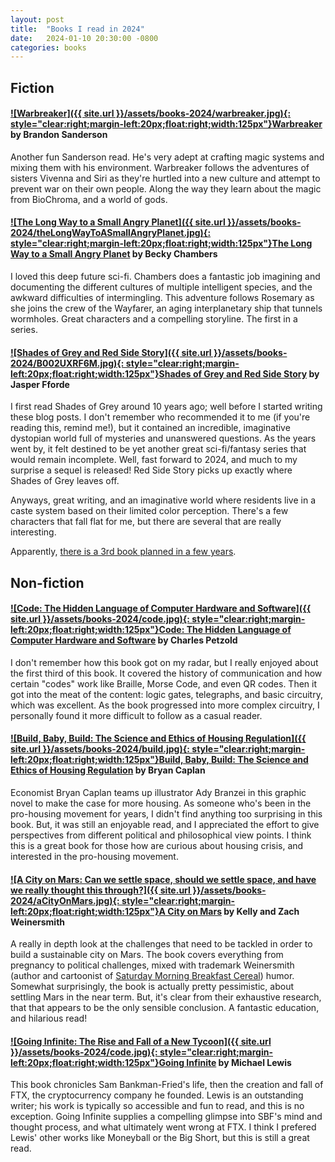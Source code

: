 ```yaml
---
layout: post
title:  "Books I read in 2024"
date:   2024-01-10 20:30:00 -0800
categories: books
---
```


## Fiction

#### [![Warbreaker]({{ site.url }}/assets/books-2024/warbreaker.jpg){: style="clear:right;margin-left:20px;float:right;width:125px"}](https://www.amazon.com/dp/B002KYHZHA/)[Warbreaker](https://www.amazon.com/dp/B002KYHZHA/) by Brandon Sanderson

Another fun Sanderson read. He's very adept at crafting magic systems and mixing them with his environment. Warbreaker follows the adventures of sisters Vivenna and Siri as they're hurtled into a new culture and attempt to prevent war on their own people. Along the way they learn about the magic from BioChroma, and a world of gods. 


#### [![The Long Way to a Small Angry Planet]({{ site.url }}/assets/books-2024/theLongWayToASmallAngryPlanet.jpg){: style="clear:right;margin-left:20px;float:right;width:125px"}](https://www.amazon.com/dp/B00ZP64F28/)[The Long Way to a Small Angry Planet](https://www.amazon.com/dp/B00ZP64F28/) by Becky Chambers

I loved this deep future sci-fi. Chambers does a fantastic job imagining and documenting the different cultures of multiple intelligent species, and the awkward difficulties of intermingling. This adventure follows Rosemary as she joins the crew of the Wayfarer, an aging interplanetary ship that tunnels wormholes. Great characters and a compelling storyline. The first in a series.


#### [![Shades of Grey and Red Side Story]({{ site.url }}/assets/books-2024/B002UXRF6M.jpg){: style="clear:right;margin-left:20px;float:right;width:125px"}](https://www.amazon.com/dp/B002UXRF6M/)[Shades of Grey and Red Side Story](https://www.amazon.com/dp/B002UXRF6M/) by Jasper Fforde

I first read Shades of Grey around 10 years ago; well before I started writing these blog posts. I don't remember who recommended it to me (if you're reading this, remind me!), but it contained an incredible, imaginative dystopian world full of mysteries and unanswered questions. As the years went by, it felt destined to be yet another great sci-fi/fantasy series that would remain incomplete. Well, fast forward to 2024, and much to my surprise a sequel is released! Red Side Story picks up exactly where Shades of Grey leaves off.

Anyways, great writing, and an imaginative world where residents live in a caste system based on their limited color perception. There's a few characters that fall flat for me, but there are several that are really interesting. 

Apparently, [there is a 3rd book planned in a few years](https://x.com/jasperfforde/status/1762125845814989186).





## Non-fiction

#### [![Code: The Hidden Language of Computer Hardware and Software]({{ site.url }}/assets/books-2024/code.jpg){: style="clear:right;margin-left:20px;float:right;width:125px"}](https://www.amazon.com/dp/0137909101/)[Code: The Hidden Language of Computer Hardware and Software](https://www.amazon.com/dp/0137909101/) by Charles Petzold

I don't remember how this book got on my radar, but I really enjoyed about the first third of this book. It covered the history of communication and how certain "codes" work like Braille, Morse Code, and even QR codes. Then it got into the meat of the content: logic gates, telegraphs, and basic circuitry, which was excellent. As the book progressed into more complex circuitry, I personally found it more difficult to follow as a casual reader.  


#### [![Build, Baby, Build: The Science and Ethics of Housing Regulation]({{ site.url }}/assets/books-2024/build.jpg){: style="clear:right;margin-left:20px;float:right;width:125px"}](https://www.amazon.com/dp/1952223415/)[Build, Baby, Build: The Science and Ethics of Housing Regulation](https://www.amazon.com/dp/1952223415/) by Bryan Caplan 

Economist Bryan Caplan teams up illustrator Ady Branzei in this graphic novel to make the case for more housing. 
As someone who's been in the pro-housing movement for years, I didn't find anything too surprising in this book. But, it was still an enjoyable read, and I appreciated the effort to give perspectives from different political and philosophical view points. I think this is a great book for those how are curious about housing crisis, and interested in the pro-housing movement.  


#### [![A City on Mars: Can we settle space, should we settle space, and have we really thought this through?]({{ site.url }}/assets/books-2024/aCityOnMars.jpg){: style="clear:right;margin-left:20px;float:right;width:125px"}](https://www.amazon.com/dp/1984881728/)[A City on Mars](https://www.amazon.com/dp/1984881728/) by Kelly and Zach Weinersmith

A really in depth look at the challenges that need to be tackled in order to build a sustainable city on Mars. The book covers everything from pregnancy to political challenges, mixed with trademark Weinersmith (author and cartoonist of [Saturday Morning Breakfast Cereal](https://www.smbc-comics.com/)) humor. Somewhat surprisingly, the book is actually pretty pessimistic, about settling Mars in the near term. But, it's clear from their exhaustive research, that that appears to be the only sensible conclusion. A fantastic education, and hilarious read!


#### [![Going Infinite: The Rise and Fall of a New Tycoon]({{ site.url }}/assets/books-2024/code.jpg){: style="clear:right;margin-left:20px;float:right;width:125px"}](https://www.amazon.com/dp/1324074337/)[Going Infinite](https://www.amazon.com/dp/1324074337/) by Michael Lewis

This book chronicles Sam Bankman-Fried's life, then the creation and fall of FTX, the cryptocurrency company he founded. Lewis is an outstanding writer; his work is typically so accessible and fun to read, and this is no exception. Going Infinite supplies a compelling glimpse into SBF's mind and thought process, and what ultimately went wrong at FTX. I think I prefered Lewis' other works like Moneyball or the Big Short, but this is still a great read. 
	









